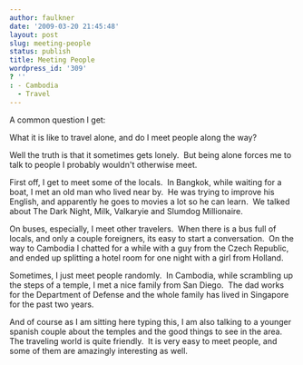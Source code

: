 ```yaml
---
author: faulkner
date: '2009-03-20 21:45:48'
layout: post
slug: meeting-people
status: publish
title: Meeting People
wordpress_id: '309'
? ''
: - Cambodia
  - Travel
---
```


A common question I get:

What it is like to travel alone, and do I meet people along the way?

Well the truth is that it sometimes gets lonely.  But being alone forces me to
talk to people I probably wouldn't otherwise meet.

First off, I get to meet some of the locals.  In Bangkok, while waiting for a
boat, I met an old man who lived near by.  He was trying to improve his
English, and apparently he goes to movies a lot so he can learn.  We talked
about The Dark Night, Milk, Valkaryie and Slumdog Millionaire.

On buses, especially, I meet other travelers.  When there is a bus full of
locals, and only a couple foreigners, its easy to start a conversation.  On
the way to Cambodia I chatted for a while with a guy from the Czech Republic,
and ended up splitting a hotel room for one night with a girl from Holland.

Sometimes, I just meet people randomly.  In Cambodia, while scrambling up the
steps of a temple, I met a nice family from San Diego.  The dad works for the
Department of Defense and the whole family has lived in Singapore for the past
two years.

And of course as I am sitting here typing this, I am also talking to a younger
spanish couple about the temples and the good things to see in the area.  The
traveling world is quite friendly.  It is very easy to meet people, and some
of them are amazingly interesting as well.

